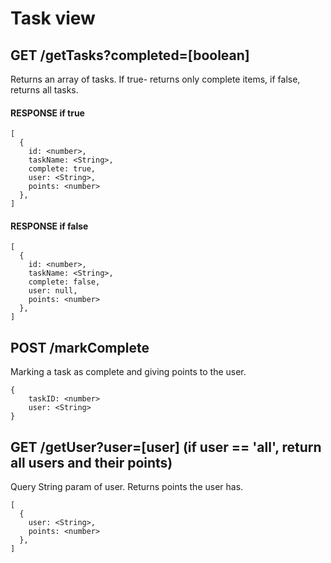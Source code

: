 # Task view

## GET /getTasks?completed=[boolean]
Returns an array of tasks. If true- returns only complete items, if false, returns all tasks.

#### RESPONSE if true
```
[
  {
    id: <number>,
    taskName: <String>,
    complete: true,
    user: <String>,
    points: <number>
  },
]
```
#### RESPONSE if false
```
[
  {
    id: <number>,
    taskName: <String>,
    complete: false,
    user: null,
    points: <number>
  },
]
```
## POST /markComplete
Marking a task as complete and giving points to the user.
```
{
    taskID: <number>
    user: <String>
}
```
## GET /getUser?user=[user] (if user == 'all', return all users and their points)
Query String param of user.
Returns points the user has.

```
[
  {
    user: <String>,
    points: <number>
  },
]
```

